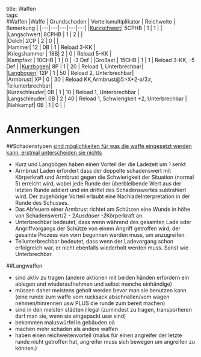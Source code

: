 title: Waffen  
tags:   
#Waffen
|Waffe | Grundschaden | Vorteilsmultiplikator | Reichweite | Bemerkung |
|---|---|---|---|---|
|[Kurzschwert](shortsword)| 5CPHB | 1 | 1 |   |  
|Langschwert| 8CPHB | 1 | 2 |   |  
|Dolch|       2CP | 2 | 0  |   |  
|Hammer| 12 | 0B | 1 | Reload 3-KK |  
|Kriegshammer | 18B| 2 | 0  |  Reload 5-KK |  
|Kampfaxt | 10CHB | 1 | 0 | -3 Def |
|Großaxt | 15CHB | 1 | 1 | Reload 3-KK, -5 Def |
|[Kurzbogen](bows#shortbow)| 8P | 1 | 20 |   Reload 1, Unterbrechbar|  
|[Langbogen](bows#longbow)| 12P | 1 | 50 |   Reload 2, Unterbrechbar|  
|Armbrust| XP | 0 |  30 |  Reload KK,Armbrust@5>X*2-x/3:r, Teilunterbrechbar|  
|Kurzschleuder| 0B | 1 | 10 |  Reload 1, Unterbrechbar |  
|Langschleuder| 0B | 2 | 40 |  Reload 1, Schwierigkeit +2, Unterbrechbar |  
|Nahkampf| 0B | 1 | 0 |   |  
# Anmerkungen

##Schadenstypen
[sind möglichkeiten für was die waffe eingesetzt werden kann, erstmal unterscheiden sie nichts](damage)


* Kurz und Langbögen haben einen Vorteil der die Ladezeit um 1 senkt
* Armbrust Laden erfordert dass der doppelte schadenswert mit Körperkraft und Armbrust gegen die Schwierigkeit der Situation (normal 5) erreicht wird, wobei jede Runde der überbleibende Wert aus der letzten Runde addiert und ein drittel des Schadenswertes subtrahiert wird. Der zugehörige Vorteil erlaubt eine NachladeInterpretation in der Runde des Schusses.
* Das Abfeuern einer Armbrust richtet am Schützen eine Wunde in höhe von Schadenswert/2 - 2*Ausdauer -2*Körperkraft an.
* Unterbrechbar bedeutet, dass wenn während des gesamten Lade oder Angriffvorgangs der Schütze von einem Angriff getroffen wird, der gesamte Prozess von vorn begonnen werden muss, um anzugreifen.
* Teilunterbrechbar bedeutet, dass wenn der Ladevorgang schon erfolgreich war, er nicht ebenfalls wiederholt werden muss. Sonst wie Unterbrechbar.

##Langwaffen  
  
* sind aktiv zu tragen (andere aktionen mit beiden händen erfordern ein ablegen und wiederaufnehmen und selbst manche einhändige)
* müssen daher meistens geholt werden bevor man sie benutzen kann (eine runde zum waffe vom rucksack abschnallen/vom wagen nehmen/hinrennen usw PLUS die runde zum bereit machen)
* sind in den meisten städten illegal (zumindest zu tragen, transportieren darf man sie, wenn sie eingepackt usw sind)
* bekommen maluswürfel in gebäuden oä
* machen mehr schaden als andere waffen
* haben einen reichweitenvorteil (malus für einen angreifer der letzte runde nicht getroffen hat, angreifer muss sich bewegen um angreifen zu können.)